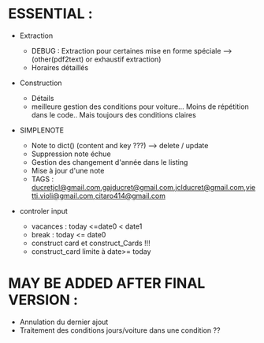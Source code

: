 # ESSENTIAL :

- Extraction
  - DEBUG : Extraction pour certaines mise en forme spéciale -->  (other(pdf2text) or exhaustif extraction)
  - Horaires détaillés

- Construction
  - Détails
  - meilleure gestion des conditions pour voiture... Moins de répétition dans le code.. Mais toujours des conditions claires

- SIMPLENOTE
  - Note to dict() (content and key ???) --> delete / update
  - Suppression note échue
  - Gestion des changement d'année dans le listing
  - Mise à jour d'une note
  - TAGS : ducretjcl@gmail.com,gajducret@gmail.com,jclducret@gmail.com,vietti.violi@gmail.com,citaro414@gmail.com


- controler input
   - vacances : today <=date0 < date1
   - break : today <= date0
   - construct card et construct_Cards  !!!
   - construct_card limite à date>= today

# MAY BE ADDED AFTER FINAL VERSION :
- Annulation du dernier ajout
- Traitement des conditions jours/voiture dans une condition ??
